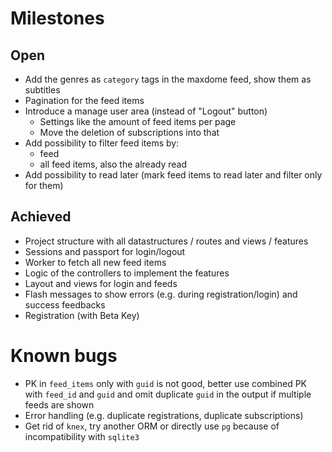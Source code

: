 # Milestones

## Open

* Add the genres as `category` tags in the maxdome feed, show them as subtitles
* Pagination for the feed items
* Introduce a manage user area (instead of "Logout" button)
  * Settings like the amount of feed items per page
  * Move the deletion of subscriptions into that
* Add possibility to filter feed items by:
  * feed
  * all feed items, also the already read
* Add possibility to read later (mark feed items to read later and filter only for them)

## Achieved

* Project structure with all datastructures / routes and views / features
* Sessions and passport for login/logout
* Worker to fetch all new feed items
* Logic of the controllers to implement the features
* Layout and views for login and feeds
* Flash messages to show errors (e.g. during registration/login) and success feedbacks
* Registration (with Beta Key)

# Known bugs

* PK in `feed_items` only with `guid` is not good, better use combined PK with `feed_id` and `guid` and omit duplicate `guid` in the output if multiple feeds are shown
* Error handling (e.g. duplicate registrations, duplicate subscriptions)
* Get rid of `knex`, try another ORM or directly use `pg` because of incompatibility with `sqlite3`
